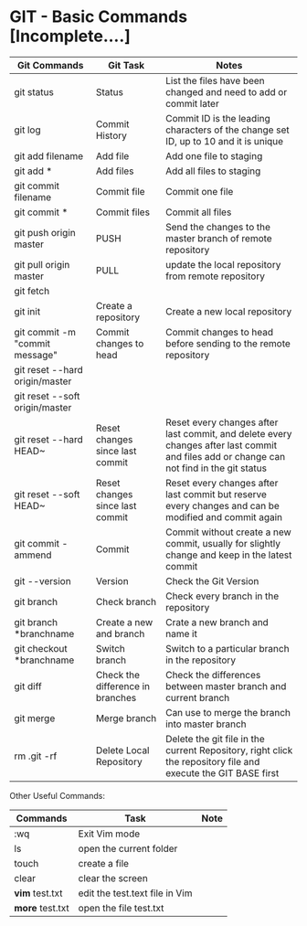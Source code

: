 # GIT - Basic Commands    [Incomplete....]

| Git Commands                   | Git Task                         | Notes                                                        |
| ------------------------------ | -------------------------------- | ------------------------------------------------------------ |
| git status                     | Status                           | List the files have been changed and need to add or commit later |
| git log                        | Commit History                   | Commit ID is the leading characters of the change set ID, up to 10 and it is unique |
| git add filename               | Add file                         | Add one file to staging                                      |
| git add *                      | Add files                        | Add all files to staging                                     |
| git commit filename            | Commit file                      | Commit one file                                              |
| git commit  *                  | Commit files                     | Commit all files                                             |
| git push origin master         | PUSH                             | Send the changes to the master branch of remote repository   |
| git pull origin master         | PULL                             | update the local repository from remote repository           |
| git fetch                      |                                  |                                                              |
| git init                       | Create a repository              | Create a new local repository                                |
| git commit -m "commit message" | Commit changes to head           | Commit changes to head before sending to the remote repository |
| git reset --hard origin/master |                                  |                                                              |
| git reset --soft origin/master |                                  |                                                              |
| git reset --hard HEAD~         | Reset changes since last commit  | Reset every changes after last commit, and delete every changes after last commit and files add or change can not find in the git status |
| git reset --soft HEAD~         | Reset changes since last commit  | Reset every changes after last commit but reserve every changes and can be modified and commit again |
| git commit -ammend             | Commit                           | Commit without create a new commit, usually for slightly change and keep in the latest commit |
| git --version                  | Version                          | Check the Git Version                                        |
| git branch                     | Check branch                     | Check every branch in the repository                         |
| git branch *branchname         | Create a new and branch          | Crate a new branch and name it                               |
| git checkout *branchname       | Switch branch                    | Switch to a particular branch in the repository              |
| git diff                       | Check the difference in branches | Check the differences between master branch and current branch |
| git merge                      | Merge branch                     | Can use to merge the branch into master branch               |
| rm .git -rf                    | Delete Local Repository          | Delete the git file in the current Repository, right click the repository file and execute the GIT BASE first |



Other Useful Commands:

| Commands          | Task                           | Note |
| ----------------- | ------------------------------ | ---- |
| :wq               | Exit Vim mode                  |      |
| ls                | open the current folder        |      |
| touch             | create a file                  |      |
| clear             | clear the screen               |      |
| **vim** test.txt  | edit the test.text file in Vim |      |
| **more** test.txt | open the file test.txt         |      |

